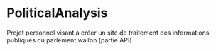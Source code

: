 # PoliticalAnalysis
Projet personnel visant à créer un site de traitement des informations publiques du parlement wallon (partie API)
